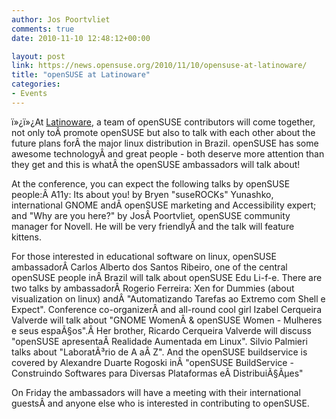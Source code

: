 ```yaml
---
author: Jos Poortvliet
comments: true
date: 2010-11-10 12:48:12+00:00

layout: post
link: https://news.opensuse.org/2010/11/10/opensuse-at-latinoware/
title: "openSUSE at Latinoware"
categories:
- Events
---
```

ï»¿ï»¿At [Latinoware](http://www.latinoware.org/), a team of openSUSE contributors will come together, not only toÂ promote openSUSE but also to talk with each other about the future plans forÂ the major linux distribution in Brazil. openSUSE has some awesome technologyÂ and great people - both deserve more attention than they get and this is whatÂ the openSUSE ambassadors will talk about!

At the conference, you can expect the following talks by openSUSE people:Â A11y: Its about you! by Bryen "suseROCKs" Yunashko, international GNOME andÂ openSUSE marketing and Accessibility expert; and "Why are you here?" by JosÂ Poortvliet, openSUSE community manager for Novell. He will be very friendlyÂ and the talk will feature kittens.

For those interested in educational software on linux, openSUSE ambassadorÂ Carlos Alberto dos Santos Ribeiro, one of the central openSUSE people inÂ Brazil will talk about openSUSE Edu Li-f-e. There are two talks by ambassadorÂ Rogerio Ferreira: Xen for Dummies (about visualization on linux) andÂ "Automatizando Tarefas ao Extremo com Shell e Expect". Conference co-organizerÂ and all-round cool girl Izabel Cerqueira Valverde will talk about "GNOME WomenÂ & openSUSE Women - Mulheres e seus espaÃ§os".Â Her brother, Ricardo Cerqueira Valverde will discuss "openSUSE apresentaÂ Realidade Aumentada em Linux". Silvio Palmieri talks about "LaboratÃ³rio de A aÂ Z". And the openSUSE buildservice is covered by Alexandre Duarte Rogoski inÂ "openSUSE BuildService - Construindo Softwares para Diversas Plataformas eÂ DistribuiÃ§Ãµes"

On Friday the ambassadors will have a meeting with their international guestsÂ and anyone else who is interested in contributing to openSUSE.		
